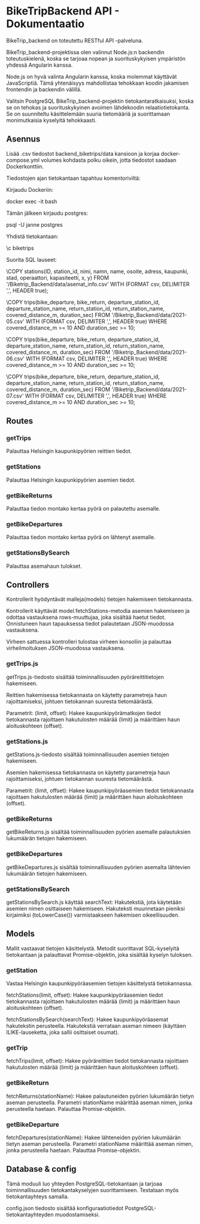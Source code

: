 # BikeTripBackend API - Dokumentaatio

BikeTrip_backend on toteutettu RESTful API -palveluna.

BikeTrip_backend-projektissa olen valinnut Node.js:n backendin toteutuskielenä, koska se tarjoaa nopean ja suorituskykyisen ympäristön yhdessä Angularin kanssa.

Node.js on hyvä valinta Angularin kanssa, koska molemmat käyttävät JavaScriptiä. Tämä yhtenäisyys mahdollistaa tehokkaan koodin jakamisen frontendin ja backendin välillä.

Valitsin PostgreSQL BikeTrip_backend-projektin tietokantaratkaisuksi, koska se on tehokas ja suorituskykyinen avoimen lähdekoodin relaatiotietokanta. Se on suunniteltu käsittelemään suuria tietomääriä ja suorittamaan monimutkaisia kyselyitä tehokkaasti.

## Asennus

Lisää .csv tiedostot backend_biketrips/data kansioon ja korjaa docker-compose.yml volumes kohdasta polku oikein, 
jotta tiedostot saadaan Dockerkonttiin.

Tiedostojen ajan tietokantaan tapahtuu komentoriviltä:

Kirjaudu Dockeriin:

docker exec -it <Dockerkontin id> bash

Tämän jälkeen kirjaudu postgres:

psql -U janne postgres

Yhdistä tietokantaan:

\c biketrips

Suorita SQL lauseet:

\COPY stations(ID, station_id, nimi, namn, name, osoite, adress, kaupunki, stad, operaattori, kapasiteetti, x, y) FROM '/Biketrip_Backend/data/asemat_info.csv' WITH (FORMAT csv, DELIMITER ',', HEADER true);

\COPY trips(bike_departure, bike_return, departure_station_id, departure_station_name, return_station_id, return_station_name, covered_distance_m, duration_sec) FROM '/Biketrip_Backend/data/2021-05.csv' WITH (FORMAT csv, DELIMITER ',', HEADER true) WHERE covered_distance_m >= 10 AND duration_sec >= 10;

\COPY trips(bike_departure, bike_return, departure_station_id, departure_station_name, return_station_id, return_station_name, covered_distance_m, duration_sec) FROM '/Biketrip_Backend/data/2021-06.csv' WITH (FORMAT csv, DELIMITER ',', HEADER true) WHERE covered_distance_m >= 10 AND duration_sec >= 10;

\COPY trips(bike_departure, bike_return, departure_station_id, departure_station_name, return_station_id, return_station_name, covered_distance_m, duration_sec) FROM '/Biketrip_Backend/data/2021-07.csv' WITH (FORMAT csv, DELIMITER ',', HEADER true) WHERE covered_distance_m >= 10 AND duration_sec >= 10;




## Routes

### getTrips

Palauttaa Helsingin kaupunkipyörien reittien tiedot.

### getStations

Palauttaa Helsingin kaupunkipyörien asemien tiedot.

### getBikeReturns

Palauttaa tiedon montako kertaa pyörä on palautettu asemalle.

### getBikeDepartures

Palauttaa tiedon montako kertaa pyörä on lähtenyt asemalle.

### getStationsBySearch

Palauttaa asemahaun tulokset.

## Controllers

Kontrollerit hyödyntävät malleja(models) tietojen hakemiseen tietokannasta. 

Kontrollerit käyttävät model.fetchStations-metodia asemien hakemiseen ja odottaa vastauksena rows-muuttujaa, joka sisältää haetut tiedot. Onnistuneen haun tapauksessa tiedot palautetaan JSON-muodossa vastauksena.

Virheen sattuessa kontrolleri tulostaa virheen konsoliin ja palauttaa virheilmoituksen JSON-muodossa vastauksena.

### getTrips.js

getTrips.js-tiedosto sisältää toiminnallisuuden pyöräreittitietojen hakemiseen.

Reittien hakemisessa tietokannasta on käytetty parametreja haun rajoittamiseksi, 
johtuen tietokannan suuresta tietomäärästä.

Parametrit:
(limit, offset): Hakee kaupunkipyörämatkojen tiedot tietokannasta rajoittaen hakutulosten määrää (limit) ja määrittäen haun aloituskohteen (offset).

### getStations.js

getStations.js-tiedosto sisältää toiminnallisuuden asemien tietojen hakemiseen.

Asemien hakemisessa tietokannasta on käytetty parametreja haun rajoittamiseksi, 
johtuen tietokannan suuresta tietomäärästä. 

Parametrit:
(limit, offset): Hakee kaupunkipyöräasemien tiedot tietokannasta rajoittaen hakutulosten määrää (limit) ja määrittäen haun aloituskohteen (offset).

### getBikeReturns

getBikeReturns.js sisältää toiminnallisuuden pyörien asemalle palautuksien lukumäärän tietojen hakemiseen.

### getBikeDepartures

getBikeDepartures.js sisältää toiminnallisuuden pyörien asemalta lähtevien lukumäärän tietojen hakemiseen.

### getStationsBySearch

getStationsBySearch.js käyttää searchText: Hakutekstiä, jota käytetään asemien nimen osittaiseen hakemiseen.
Hakuteksti muunnetaan pieniksi kirjaimiksi (toLowerCase()) varmistaakseen hakemisen oikeellisuuden.

## Models

Mallit vastaavat tietojen käsittelystä. Metodit suorittavat SQL-kyselyitä tietokantaan ja
palauttavat Promise-objektin, joka sisältää kyselyn tuloksen.

### getStation

Vastaa Helsingin kaupunkipyöräasemien tietojen käsittelystä tietokannassa.

fetchStations(limit, offset): Hakee kaupunkipyöräasemien tiedot tietokannasta rajoittaen hakutulosten määrää (limit) ja määrittäen haun aloituskohteen (offset).

fetchStationsBySearch(searchText): Hakee kaupunkipyöräasemat hakutekstin perusteella. Hakutekstiä verrataan aseman nimeen (käyttäen ILIKE-lauseketta, joka sallii osittaiset osumat).


### getTrip

fetchTrips(limit, offset): Hakee pyöräreittien tiedot tietokannasta rajoittaen hakutulosten määrää (limit) ja määrittäen haun aloituskohteen (offset).

### getBikeReturn

fetchReturns(stationName): Hakee palautuneiden pyörien lukumäärän tietyn aseman perusteella. Parametri stationName määrittää aseman nimen, jonka perusteella haetaan. Palauttaa Promise-objektin.

### getBikeDeparture

fetchDepartures(stationName): Hakee lähteneiden pyörien lukumäärän tietyn aseman perusteella. Parametri stationName määrittää aseman nimen, jonka perusteella haetaan. Palauttaa Promise-objektin.

## Database & config

Tämä moduuli luo yhteyden PostgreSQL-tietokantaan ja tarjoaa toiminnallisuuden tietokantakyselyjen suorittamiseen. Testataan myös tietokantayhteys samalla.

config.json tiedosto sisältää konfiguraatiotiedot PostgreSQL-tietokantayhteyden muodostamiseksi.
